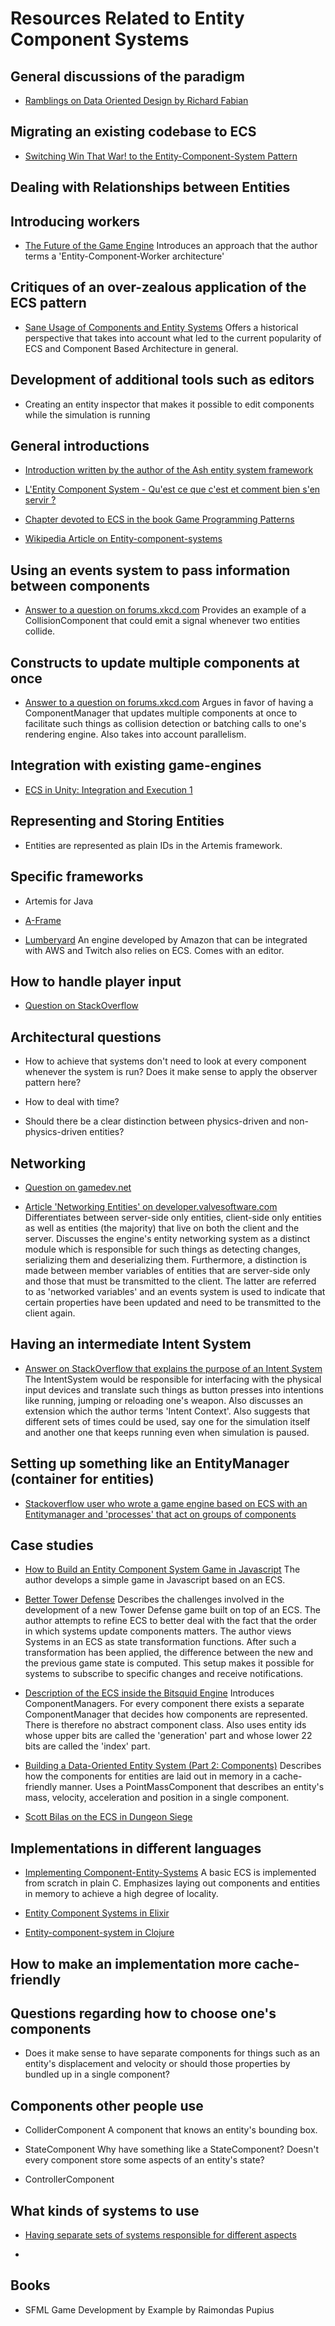 # Resources Related to Entity Component Systems


## General discussions of the paradigm

* [Ramblings on Data Oriented Design by Richard Fabian][25]

## Migrating an existing codebase to ECS

* [Switching Win That War! to the Entity-Component-System Pattern][27]

## Dealing with Relationships between Entities

## Introducing workers

* [The Future of the Game Engine][17]
  Introduces an approach that the author terms a 'Entity-Component-Worker architecture'

## Critiques of an over-zealous application of the ECS pattern

* [Sane Usage of Components and Entity Systems][16]
  Offers a historical perspective that takes into account what led to the current popularity of ECS and Component Based Architecture in general.  

## Development of additional tools such as editors

* Creating an entity inspector that makes it possible to edit components while the simulation is running

## General introductions

* [Introduction written by the author of the Ash entity system framework][0]
* [L'Entity Component System - Qu'est ce que c'est et comment bien s'en servir ?][3]
* [Chapter devoted to ECS in the book Game Programming Patterns][4]

* [Wikipedia Article on Entity-component-systems][22]

## Using an events system to pass information between components

* [Answer to a question on forums.xkcd.com][13]
  Provides an example of a CollisionComponent that could emit a signal whenever two entities collide.

## Constructs to update multiple components at once

* [Answer to a question on forums.xkcd.com][14]
  Argues in favor of having a ComponentManager that updates multiple components at once to facilitate such things as collision detection or batching calls to one's rendering engine.
  Also takes into account parallelism.




## Integration with existing game-engines

* [ECS in Unity: Integration and Execution 1][12]

## Representing and Storing Entities

* Entities are represented as plain IDs in the Artemis framework.

## Specific frameworks

* Artemis for Java

* [A-Frame][18]

* [Lumberyard][19]
  An engine developed by Amazon that can be integrated with AWS and Twitch also relies on ECS.  Comes with an editor.

## How to handle player input

* [Question on StackOverflow][9]

## Architectural questions

* How to achieve that systems don't need to look at every component whenever the system is run?
  Does it make sense to apply the observer pattern here?

* How to deal with time?

* Should there be a clear distinction between physics-driven and non-physics-driven entities?


## Networking

* [Question on gamedev.net][11]

* [Article 'Networking Entities' on developer.valvesoftware.com][15]
  Differentiates between server-side only entities, client-side only entities as well as entities (the majority) that live on both the client and the server.  Discusses the engine's entity networking system as a distinct module which is responsible for such things as detecting changes, serializing them and deserializing them.
  Furthermore, a distinction is made between member variables of entities that are server-side only and those that must be transmitted to the client.  The latter are referred to as 'networked variables' and an events system is used to indicate that certain properties have been updated and need to be transmitted to the client again.


## Having an intermediate Intent System

* [Answer on StackOverflow that explains the purpose of an Intent System][10]
  The IntentSystem would be responsible for interfacing with the physical input devices and translate such things as button presses into intentions like running, jumping or reloading one's weapon.
  Also discusses an extension which the author terms 'Intent Context'.  Also suggests that different sets of times could be used, say one for the simulation itself and another one that keeps running even when simulation is paused.

## Setting up something like an EntityManager (container for entities)

* [Stackoverflow user who wrote a game engine based on ECS with an Entitymanager and 'processes' that act on groups of components][7]

## Case studies

* [How to Build an Entity Component System Game in Javascript][2]
  The author develops a simple game in Javascript based on an ECS.  

* [Better Tower Defense][20]
  Describes the challenges involved in the development of a new Tower Defense game built on top of an ECS.  The author attempts to refine ECS to better deal with the fact that the order in which systems update components matters.  The author views Systems in an ECS as state transformation functions.  After such a transformation has been applied, the difference between the new and the previous game state is computed.  This setup makes it possible for systems to subscribe to specific changes and receive notifications.

* [Description of the ECS inside the Bitsquid Engine][24]
  Introduces ComponentManagers.  For every component there exists a separate ComponentManager that decides how components are represented.  There is therefore no abstract component class.  Also uses entity ids whose upper bits are called the 'generation' part and whose lower 22 bits are called the 'index' part.

* [Building a Data-Oriented Entity System (Part 2: Components)][26]
  Describes how the components for entities are laid out in memory in a cache-friendly manner.  Uses a PointMassComponent that describes an entity's mass, velocity, acceleration and position in a single component.

* [Scott Bilas on the ECS in Dungeon Siege][23]
 
## Implementations in different languages

* [Implementing Component-Entity-Systems][5]
  A basic ECS is implemented from scratch in plain C.  Emphasizes laying out components and entities in memory to achieve a high degree of locality.

* [Entity Component Systems in Elixir][6]

* [Entity-component-system in Clojure][21]

## How to make an implementation more cache-friendly

## Questions regarding how to choose one's components

* Does it make sense to have separate components for things such as an entity's displacement and velocity or should those properties by bundled up in a single component?

## Components other people use 

* ColliderComponent
  A component that knows an entity's bounding box.

* StateComponent
  Why have something like a StateComponent?  Doesn't every component store some aspects of an entity's state?

* ControllerComponent



## What kinds of systems to use

* [Having separate sets of systems responsible for different aspects][1]

*
## Books

* SFML Game Development by Example by Raimondas Pupius


[0]: http://www.richardlord.net/blog/ecs/what-is-an-entity-framework.html
[1]: https://gamedev.stackexchange.com/questions/56519/movement-physics-in-an-entity-component-system
[2]: http://vasir.net/blog/game-development/how-to-build-entity-component-system-in-javascript
[3]: http://guillaume.belz.free.fr/doku.php?id=ecs
[4]: http://gameprogrammingpatterns.com/component.html
[5]: https://www.gamedev.net/resources/_/technical/game-programming/implementing-component-entity-systems-r3382
[6]: http://yos.io/2016/09/17/entity-component-systems/
[7]: https://gamedev.stackexchange.com/a/34097
[8]: https://gamedev.stackexchange.com/a/34078
[9]: https://gamedev.stackexchange.com/questions/49119/input-handling-in-component-based-design
[10]: https://gamedev.stackexchange.com/a/48399
[11]: https://www.gamedev.net/topic/654619-entity-component-system-and-networking/
[12]: http://t-machine.org/index.php/2016/11/11/ecs-in-unity-integration-and-execution-1/
[13]: http://forums.xkcd.com/viewtopic.php?t=81459#p2901481
[14]: http://forums.xkcd.com/viewtopic.php?t=81459#p2901947
[15]: https://developer.valvesoftware.com/wiki/Networking_Entities
[16]: http://www.randygaul.net/2014/06/10/sane-usage-of-components-and-entity-systems/
[17]: https://improbable.io/2016/04/21/future-game-engine
[18]: https://aframe.io/docs/0.5.0/core/
[19]: https://aws.amazon.com/documentation/lumberyard/
[20]: http://jacobdufault.github.io/seniordesign/uploads/jacobdufault_plan_9_4_2013_updated.pdf
[21]: http://blog.muhuk.com/2014/06/08/entity_component_system_in_clojure.html
[22]: https://en.wikipedia.org/wiki/Entity%E2%80%93component%E2%80%93system
[23]: http://scottbilas.com/games/dungeon-siege/
[24]: http://bitsquid.blogspot.de/2014/08/building-data-oriented-entity-system.html
[25]: http://www.dataorienteddesign.com/dodmain/node14.html
[26]: http://bitsquid.blogspot.de/2014/09/building-data-oriented-entity-system.html
[27]: http://www.insaneunity.com/blog/2016/10/28/winthatwar-entity-component-system/
